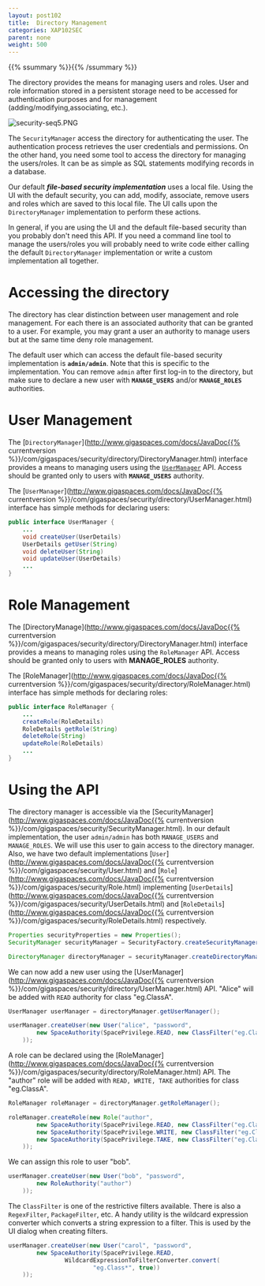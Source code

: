 ```yaml
---
layout: post102
title:  Directory Management
categories: XAP102SEC
parent: none
weight: 500
---
```


{{% ssummary %}}{{% /ssummary %}}


The directory provides the means for managing users and roles. User and role information stored in a persistent storage need to be accessed for authentication purposes and for management (adding/modifying,associating, etc.).

![security-seq5.PNG](/attachment_files/security-seq5.PNG)

The `SecurityManager` access the directory for authenticating the user. The authentication process retrieves the user credentials and permissions. On the other hand, you need some tool to access the directory for managing the users/roles. It can be as simple as SQL statements modifying records in a database.

Our default _**file-based security implementation**_ uses a local file. Using the UI with the default security, you can add, modify, associate, remove users and roles which are saved to this local file. The UI calls upon the `DirectoryManager` implementation to perform these actions.

In general, if you are using the UI and the default file-based security than you probably don't need this API. If you need a command line tool to manage the users/roles you will probably need to write code either calling the default `DirectoryManager` implementation or write a custom implementation all together.

# Accessing the directory

The directory has clear distinction between user management and role management. For each there is an associated authority that can be granted to a user. For example, you may grant a user an authority to manage users but at the same time deny role management.

The default user which can access the default file-based security implementation is **`admin/admin`**. Note that this is specific to the implementation. You can remove `admin` after first log-in to the directory, but make sure to declare a new user with **`MANAGE_USERS`** and/or **`MANAGE_ROLES`** authorities.

# User Management

The [`DirectoryManager`](http://www.gigaspaces.com/docs/JavaDoc{{% currentversion %}}/com/gigaspaces/security/directory/DirectoryManager.html) interface provides a means to managing users using the [`UserManager`](http://www.gigaspaces.com/docs/JavaDoc.6/com/gigaspaces/security/directory/UserManager.html) API. Access should be granted only to users with **`MANAGE_USERS`** authority.

The [`UserManager`](http://www.gigaspaces.com/docs/JavaDoc{{% currentversion %}}/com/gigaspaces/security/directory/UserManager.html) interface has simple methods for declaring users:

```java
public interface UserManager {
    ...
    void createUser(UserDetails)
    UserDetails getUser(String)
    void deleteUser(String)
    void updateUser(UserDetails)
    ...
}
```

# Role Management

The [DirectoryManage](http://www.gigaspaces.com/docs/JavaDoc{{% currentversion %}}/com/gigaspaces/security/directory/DirectoryManager.html) interface provides a means to managing roles using the `RoleManager` API. Access should be granted only to users with **MANAGE_ROLES** authority.

The [RoleManager](http://www.gigaspaces.com/docs/JavaDoc{{% currentversion %}}/com/gigaspaces/security/directory/RoleManager.html) interface has simple methods for declaring roles:

```java
public interface RoleManager {
    ...
    createRole(RoleDetails)
    RoleDetails getRole(String)
    deleteRole(String)
    updateRole(RoleDetails)
    ...
}
```

# Using the API

The directory manager is accessible via the [SecurityManager](http://www.gigaspaces.com/docs/JavaDoc{{% currentversion %}}/com/gigaspaces/security/SecurityManager.html). In our default implementation, the user `admin/admin` has both `MANAGE_USERS` and `MANAGE_ROLES`. We will use this user to gain access to the directory manager. Also, we have two default implementations [`User`](http://www.gigaspaces.com/docs/JavaDoc{{% currentversion %}}/com/gigaspaces/security/User.html) and [`Role`](http://www.gigaspaces.com/docs/JavaDoc{{% currentversion %}}/com/gigaspaces/security/Role.html) implementing [`UserDetails`](http://www.gigaspaces.com/docs/JavaDoc{{% currentversion %}}/com/gigaspaces/security/UserDetails.html) and [`RoleDetails`](http://www.gigaspaces.com/docs/JavaDoc{{% currentversion %}}/com/gigaspaces/security/RoleDetails.html) respectively.

```java
Properties securityProperties = new Properties();
SecurityManager securityManager = SecurityFactory.createSecurityManager(securityProperties);

DirectoryManager directoryManager = securityManager.createDirectoryManager(new User("admin", "admin"));
```

We can now add a new user using the [UserManager](http://www.gigaspaces.com/docs/JavaDoc{{% currentversion %}}/com/gigaspaces/security/directory/UserManager.html) API. "Alice" will be added with `READ` authority for class "eg.ClassA".

```java
UserManager userManager = directoryManager.getUserManager();

userManager.createUser(new User("alice", "password",
        new SpaceAuthority(SpacePrivilege.READ, new ClassFilter("eg.ClassA"))
    ));
```

A role can be declared using the [RoleManager](http://www.gigaspaces.com/docs/JavaDoc{{% currentversion %}}/com/gigaspaces/security/directory/RoleManager.html) API. The "author" role will be added with `READ, WRITE, TAKE` authorities for class "eg.ClassA".

```java
RoleManager roleManager = directoryManager.getRoleManager();

roleManager.createRole(new Role("author",
        new SpaceAuthority(SpacePrivilege.READ, new ClassFilter("eg.ClassA")),
        new SpaceAuthority(SpacePrivilege.WRITE, new ClassFilter("eg.ClassA")),
        new SpaceAuthority(SpacePrivilege.TAKE, new ClassFilter("eg.ClassA"))
    ));
```

We can assign this role to user "bob".

```java
userManager.createUser(new User("bob", "password",
        new RoleAuthority("author")
    ));
```

The `ClassFilter` is one of the restrictive filters available. There is also a `RegexFilter`, `PackageFilter`, etc. A handy utility is the wildcard expression converter which converts a string expression to a filter. This is used by the UI dialog when creating filters.

```java
userManager.createUser(new User("carol", "password",
        new SpaceAuthority(SpacePrivilege.READ,
				WildcardExpressionToFilterConverter.convert(
						"eg.Class*", true))
    ));
```

